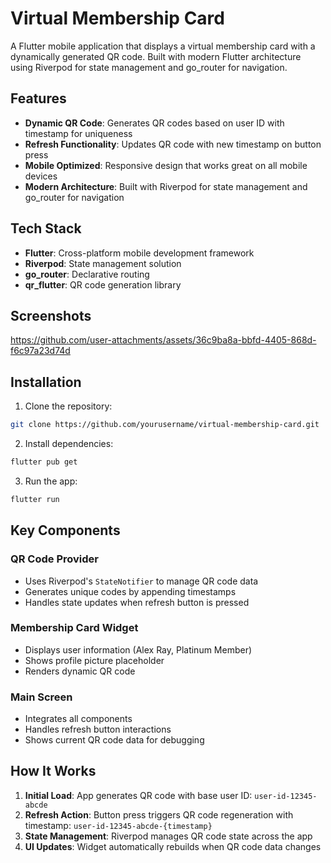 # Virtual Membership Card

A Flutter mobile application that displays a virtual membership card with a dynamically generated QR code. Built with modern Flutter architecture using Riverpod for state management and go_router for navigation.

## Features

- **Dynamic QR Code**: Generates QR codes based on user ID with timestamp for uniqueness
- **Refresh Functionality**: Updates QR code with new timestamp on button press
- **Mobile Optimized**: Responsive design that works great on all mobile devices
- **Modern Architecture**: Built with Riverpod for state management and go_router for navigation

## Tech Stack

- **Flutter**: Cross-platform mobile development framework
- **Riverpod**: State management solution
- **go_router**: Declarative routing
- **qr_flutter**: QR code generation library

## Screenshots


https://github.com/user-attachments/assets/36c9ba8a-bbfd-4405-868d-f6c97a23d74d


## Installation

1. Clone the repository:
```bash
git clone https://github.com/yourusername/virtual-membership-card.git
```

2. Install dependencies:
```bash
flutter pub get
```

3. Run the app:
```bash
flutter run
```

## Key Components

### QR Code Provider
- Uses Riverpod's `StateNotifier` to manage QR code data
- Generates unique codes by appending timestamps
- Handles state updates when refresh button is pressed

### Membership Card Widget
- Displays user information (Alex Ray, Platinum Member)
- Shows profile picture placeholder
- Renders dynamic QR code

### Main Screen
- Integrates all components
- Handles refresh button interactions
- Shows current QR code data for debugging

## How It Works

1. **Initial Load**: App generates QR code with base user ID: `user-id-12345-abcde`
2. **Refresh Action**: Button press triggers QR code regeneration with timestamp: `user-id-12345-abcde-{timestamp}`
3. **State Management**: Riverpod manages QR code state across the app
4. **UI Updates**: Widget automatically rebuilds when QR code data changes

